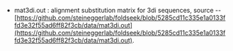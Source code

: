 * mat3di.out : alignment substitution matrix for 3di sequences, source -- [https://github.com/steineggerlab/foldseek/blob/5285cd11c335e1a0133ffd3e32f55ad6ff82f3cb/data/mat3di.out](https://github.com/steineggerlab/foldseek/blob/5285cd11c335e1a0133ffd3e32f55ad6ff82f3cb/data/mat3di.out).

